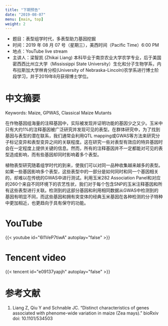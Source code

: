 ```yaml
---
title: "下期预告"
date: "2019-08-07"
menu: [main, top]
weight: 2
---
```



- 题目：表型组学时代，多表型助力基因挖掘
- 时间：2019 年 08 月 07 号（星期三），美西时间（Pacific Time）6:00 PM
- 地点：YouTube live stream
- 主讲人：梁智凯 (Zhikai Liang) 本科毕业于南京农业大学农学专业，后于美国密西西比州立大学（Mississippi State University）生化和分子生物学系，内布拉斯加大学林肯分校(University of Nebraska-Lincoln)农学系进行博士阶段学习，并于2019年8月获得博士学位。


# 中文摘要

Keywords: Maize, GPWAS, Classical Maize Mutants

在作物基因组海量的注释基因中，实际被发现并证明功能的基因少之又少。玉米中只有大约1%的注释基因被广泛研究并发现可见的表型。在群体研究中，为了找到基因与表型的潜在联系，我们通常会利用QTL mapping或GWAS等方法来研究分子标记变异和表型变异之间的关联程度。这在研究一些对表型有效应的特异基因时会在一定程度上提供关键的信息。然而，所有的注释基因并不一定都能对可见的表型造成影响，而有些基因却同时影响着多个表型。

植物表型研究随着组学时代的到来，使我们可以对同一品种收集越来越多的表型。如果一些基因影响多个表型，这些表型中的一部分是如何同时和同一个基因相关的，却难以在传统的GWAS中进行测试。利用玉米282 Association Panel和对应的260个来自不同环境下的农艺性状，我们对于每个包含SNP的玉米注释基因和所有这些表型进行关联。检测到的这部分基因和利用相同数据从GWAS中检测到的基因有明显不同，而这些基因和拥有突变体的经典玉米基因在各种检测的分子特种中更加相近，也更趋向于具有保守的功能。

# YouTube

{{< youtube id="6I1VeP7tiwA" autoplay="false" >}}

# Tencent video

{{< tencent id="e09137yapjh" autoplay="false" >}}


# 参考文献


1. Liang Z, Qiu Y and Schnable JC. “Distinct characteristics of genes associated with phenome-wide variation in maize (Zea mays).” bioRxiv doi: 10.1101/534503

